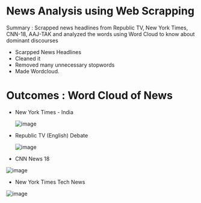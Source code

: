 # News Analysis using Web Scrapping
Summary : Scrapped news headlines from Republic TV, New York Times, CNN-18, AAJ-TAK and analyzed the words using Word Cloud to know about dominant discourses
- Scarpped News Headlines
- Cleaned it
- Removed many unnecessary stopwords
- Made Wordcloud.

# Outcomes : Word Cloud of News
- New York Times - India

  ![image](https://github.com/user-attachments/assets/13859f37-2af5-42b1-b10e-487bff6bdecd)

- Republic TV (English) Debate
  
  ![image](https://github.com/user-attachments/assets/53fd3640-4205-4cc2-8dd9-176729c0a1dc)

- CNN News 18

![image](https://github.com/shivam-maurya-git/News--Web-Scrapping-Projects/assets/74864959/5a2d520d-443c-4ac1-a359-a0114f01e857)

- New York Times Tech News

![image](https://github.com/shivam-maurya-git/News--Web-Scrapping-Projects/assets/74864959/7109994d-f70d-488a-baf1-de99fb7f22b0)


